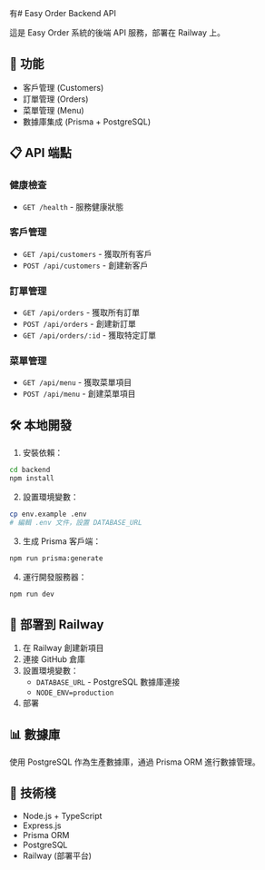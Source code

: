 有# Easy Order Backend API

這是 Easy Order 系統的後端 API 服務，部署在 Railway 上。

## 🚀 功能

- 客戶管理 (Customers)
- 訂單管理 (Orders)
- 菜單管理 (Menu)
- 數據庫集成 (Prisma + PostgreSQL)

## 📋 API 端點

### 健康檢查
- `GET /health` - 服務健康狀態

### 客戶管理
- `GET /api/customers` - 獲取所有客戶
- `POST /api/customers` - 創建新客戶

### 訂單管理
- `GET /api/orders` - 獲取所有訂單
- `POST /api/orders` - 創建新訂單
- `GET /api/orders/:id` - 獲取特定訂單

### 菜單管理
- `GET /api/menu` - 獲取菜單項目
- `POST /api/menu` - 創建菜單項目

## 🛠 本地開發

1. 安裝依賴：
```bash
cd backend
npm install
```

2. 設置環境變數：
```bash
cp env.example .env
# 編輯 .env 文件，設置 DATABASE_URL
```

3. 生成 Prisma 客戶端：
```bash
npm run prisma:generate
```

4. 運行開發服務器：
```bash
npm run dev
```

## 🚀 部署到 Railway

1. 在 Railway 創建新項目
2. 連接 GitHub 倉庫
3. 設置環境變數：
   - `DATABASE_URL` - PostgreSQL 數據庫連接
   - `NODE_ENV=production`
4. 部署

## 📊 數據庫

使用 PostgreSQL 作為生產數據庫，通過 Prisma ORM 進行數據管理。

## 🔧 技術棧

- Node.js + TypeScript
- Express.js
- Prisma ORM
- PostgreSQL
- Railway (部署平台)
